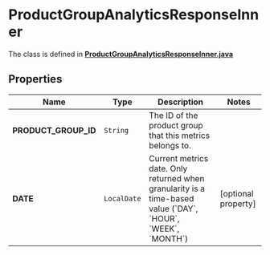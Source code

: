 

# ProductGroupAnalyticsResponseInner

The class is defined in **[ProductGroupAnalyticsResponseInner.java](../../src/main/java/org/openapitools/model/ProductGroupAnalyticsResponseInner.java)**

## Properties

Name | Type | Description | Notes
------------ | ------------- | ------------- | -------------
**PRODUCT_GROUP_ID** | `String` | The ID of the product group that this metrics belongs to. | 
**DATE** | `LocalDate` | Current metrics date. Only returned when granularity is a time-based value (&#x60;DAY&#x60;, &#x60;HOUR&#x60;, &#x60;WEEK&#x60;, &#x60;MONTH&#x60;) |  [optional property]




